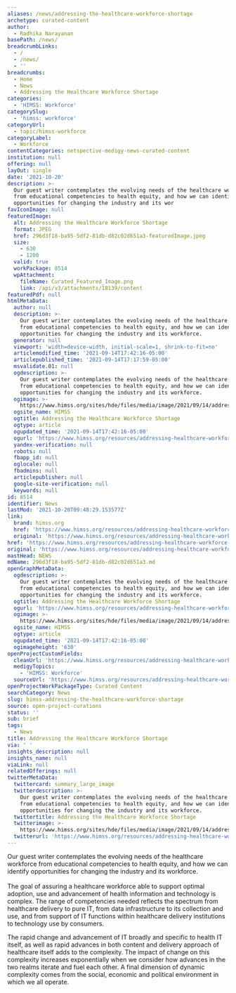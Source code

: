 ```yaml
---
aliases: /news/addressing-the-healthcare-workforce-shortage
archetype: curated-content
author:
  - Radhika Narayanan
basePath: /news/
breadcrumbLinks:
  - /
  - /news/
  - ''
breadcrumbs:
  - Home
  - News
  - Addressing the Healthcare Workforce Shortage
categories:
  - 'HIMSS: Workforce'
categorySlug:
  - 'himss: workforce'
categoryUrl:
  - topic/himss-workforce
categoryLabel:
  - Workforce
contentCategories: netspective-medigy-news-curated-content
institution: null
offering: null
layOut: single
date: '2021-10-20'
description: >-
  Our guest writer contemplates the evolving needs of the healthcare workforce
  from educational competencies to health equity, and how we can identify
  opportunities for changing the industry and its wor
favIconImage: null
featuredImage:
  alt: Addressing the Healthcare Workforce Shortage
  format: JPEG
  href: 296d3f18-ba95-5df2-81db-d82c02d651a3-featuredImage.jpeg
  size:
    - 630
    - 1200
  valid: true
  workPackage: 8514
  wpAttachment:
    fileName: Curated_Featured_Image.png
    link: /api/v3/attachments/18139/content
featuredPdf: null
htmlMetaData:
  author: null
  description: >-
    Our guest writer contemplates the evolving needs of the healthcare workforce
    from educational competencies to health equity, and how we can identify
    opportunities for changing the industry and its workforce.
  generator: null
  viewport: 'width=device-width, initial-scale=1, shrink-to-fit=no'
  articlemodified_time: '2021-09-14T17:42:16-05:00'
  articlepublished_time: '2021-09-14T17:17:59-05:00'
  msvalidate.01: null
  ogdescription: >-
    Our guest writer contemplates the evolving needs of the healthcare workforce
    from educational competencies to health equity, and how we can identify
    opportunities for changing the industry and its workforce.
  ogimage: >-
    https://www.himss.org/sites/hde/files/media/image/2021/09/14/addressing-the-healthcare-workforce-shortage-1200x630.png
  ogsite_name: HIMSS
  ogtitle: Addressing the Healthcare Workforce Shortage
  ogtype: article
  ogupdated_time: '2021-09-14T17:42:16-05:00'
  ogurl: 'https://www.himss.org/resources/addressing-healthcare-workforce-shortage'
  yandex-verification: null
  robots: null
  fbapp_id: null
  oglocale: null
  fbadmins: null
  articlepublisher: null
  google-site-verification: null
  keywords: null
id: 8514
identifier: News
lastMod: '2021-10-20T09:48:29.153577Z'
link:
  brand: himss.org
  href: 'https://www.himss.org/resources/addressing-healthcare-workforce-shortage'
  original: 'https://www.himss.org/resources/addressing-healthcare-workforce-shortage'
href: 'https://www.himss.org/resources/addressing-healthcare-workforce-shortage'
original: 'https://www.himss.org/resources/addressing-healthcare-workforce-shortage'
mastHead: NEWS
mdName: 296d3f18-ba95-5df2-81db-d82c02d651a3.md
openGraphMetaData:
  ogdescription: >-
    Our guest writer contemplates the evolving needs of the healthcare workforce
    from educational competencies to health equity, and how we can identify
    opportunities for changing the industry and its workforce.
  ogtitle: Addressing the Healthcare Workforce Shortage
  ogurl: 'https://www.himss.org/resources/addressing-healthcare-workforce-shortage'
  ogimage: >-
    https://www.himss.org/sites/hde/files/media/image/2021/09/14/addressing-the-healthcare-workforce-shortage-1200x630.png
  ogsite_name: HIMSS
  ogtype: article
  ogupdated_time: '2021-09-14T17:42:16-05:00'
  ogimageheight: '630'
openProjectCustomFields:
  cleanUrl: 'https://www.himss.org/resources/addressing-healthcare-workforce-shortage'
  medigyTopics:
    - 'HIMSS: Workforce'
  sourceUrl: 'https://www.himss.org/resources/addressing-healthcare-workforce-shortage'
openProjectWorkPackageType: Curated Content
searchCategory: News
slug: himss-addressing-the-healthcare-workforce-shortage
source: open-project-curations
status: ''
sub: brief
tags:
  - News
title: Addressing the Healthcare Workforce Shortage
via: ' '
insights_description: null
insights_name: null
viaLink: null
relatedOfferings: null
twitterMetaData:
  twittercard: summary_large_image
  twitterdescription: >-
    Our guest writer contemplates the evolving needs of the healthcare workforce
    from educational competencies to health equity, and how we can identify
    opportunities for changing the industry and its workforce.
  twittertitle: Addressing the Healthcare Workforce Shortage
  twitterimage: >-
    https://www.himss.org/sites/hde/files/media/image/2021/09/14/addressing-the-healthcare-workforce-shortage-1200x630.png
  twitterurl: 'https://www.himss.org/resources/addressing-healthcare-workforce-shortage'
---
```

<p>Our guest writer contemplates the evolving needs of the healthcare workforce from educational competencies to health equity, and how we can identify opportunities for changing the industry and its workforce.<br><br>The goal of assuring a healthcare workforce able to support optimal adoption, use and advancement of health information and technology is complex. The range of competencies needed reflects the spectrum from healthcare delivery to pure IT, from data infrastructure to its collection and use, and from support of IT functions within healthcare delivery institutions to technology use by consumers.</p><p>The rapid change and advancement of IT broadly and specific to health IT itself, as well as rapid advances in both content and delivery approach of healthcare itself adds to the complexity. The impact of change on this complexity increases exponentially when we consider how advances in the two realms iterate and fuel each other. A final dimension of dynamic complexity comes from the social, economic and political environment in which we all operate.</p>